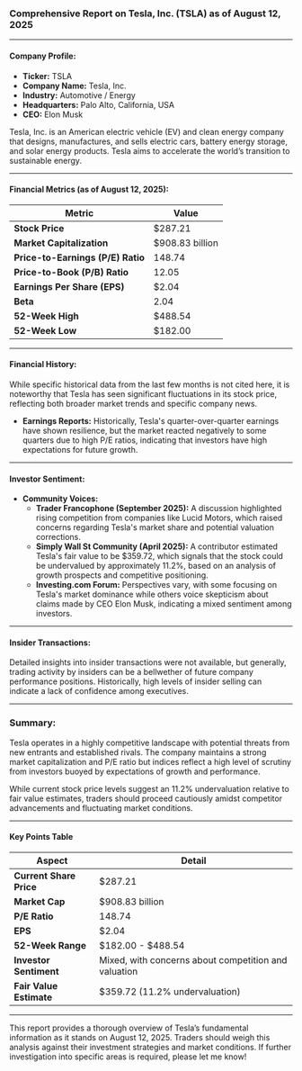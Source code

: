 ### Comprehensive Report on Tesla, Inc. (TSLA) as of August 12, 2025

---

#### **Company Profile:**
- **Ticker:** TSLA
- **Company Name:** Tesla, Inc.
- **Industry:** Automotive / Energy
- **Headquarters:** Palo Alto, California, USA
- **CEO:** Elon Musk

Tesla, Inc. is an American electric vehicle (EV) and clean energy company that designs, manufactures, and sells electric cars, battery energy storage, and solar energy products. Tesla aims to accelerate the world’s transition to sustainable energy.

---

#### **Financial Metrics (as of August 12, 2025):**

| Metric                                | Value             |
|---------------------------------------|-------------------|
| **Stock Price**                       | $287.21           |
| **Market Capitalization**             | $908.83 billion   |
| **Price-to-Earnings (P/E) Ratio**    | 148.74            |
| **Price-to-Book (P/B) Ratio**        | 12.05             |
| **Earnings Per Share (EPS)**          | $2.04             |
| **Beta**                              | 2.04              |
| **52-Week High**                      | $488.54           |
| **52-Week Low**                       | $182.00           |

---

#### **Financial History:**
While specific historical data from the last few months is not cited here, it is noteworthy that Tesla has seen significant fluctuations in its stock price, reflecting both broader market trends and specific company news.

- **Earnings Reports:** Historically, Tesla's quarter-over-quarter earnings have shown resilience, but the market reacted negatively to some quarters due to high P/E ratios, indicating that investors have high expectations for future growth.

---

#### **Investor Sentiment:**
- **Community Voices:**
  - **Trader Francophone (September 2025):** A discussion highlighted rising competition from companies like Lucid Motors, which raised concerns regarding Tesla's market share and potential valuation corrections.
  - **Simply Wall St Community (April 2025):** A contributor estimated Tesla's fair value to be $359.72, which signals that the stock could be undervalued by approximately 11.2%, based on an analysis of growth prospects and competitive positioning.
  - **Investing.com Forum:** Perspectives vary, with some focusing on Tesla's market dominance while others voice skepticism about claims made by CEO Elon Musk, indicating a mixed sentiment among investors.

---

#### **Insider Transactions:**
Detailed insights into insider transactions were not available, but generally, trading activity by insiders can be a bellwether of future company performance positions. Historically, high levels of insider selling can indicate a lack of confidence among executives.

---

### Summary:
Tesla operates in a highly competitive landscape with potential threats from new entrants and established rivals. The company maintains a strong market capitalization and P/E ratio but indices reflect a high level of scrutiny from investors buoyed by expectations of growth and performance. 

While current stock price levels suggest an 11.2% undervaluation relative to fair value estimates, traders should proceed cautiously amidst competitor advancements and fluctuating market conditions.

---

#### **Key Points Table**

| Aspect                         | Detail                                               |
|--------------------------------|-----------------------------------------------------|
| **Current Share Price**        | $287.21                                             |
| **Market Cap**                 | $908.83 billion                                     |
| **P/E Ratio**                  | 148.74                                              |
| **EPS**                        | $2.04                                              |
| **52-Week Range**              | $182.00 - $488.54                                   |
| **Investor Sentiment**         | Mixed, with concerns about competition and valuation |
| **Fair Value Estimate**        | $359.72 (11.2% undervaluation)                        |

---

This report provides a thorough overview of Tesla’s fundamental information as it stands on August 12, 2025. Traders should weigh this analysis against their investment strategies and market conditions. If further investigation into specific areas is required, please let me know!